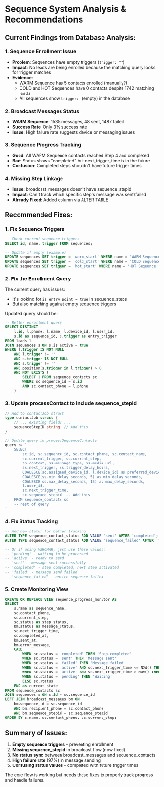 # Sequence System Analysis & Recommendations

## Current Findings from Database Analysis:

### 1. **Sequence Enrollment Issue**
- **Problem**: Sequences have empty triggers (`trigger: ""`)
- **Impact**: No leads are being enrolled because the matching query looks for trigger matches
- **Evidence**: 
  - WARM Sequence has 5 contacts enrolled (manually?)
  - COLD and HOT Sequences have 0 contacts despite 1742 matching leads
  - All sequences show `trigger: ` (empty) in the database

### 2. **Broadcast Messages Status**
- **WARM Sequence**: 1535 messages, 48 sent, 1487 failed
- **Success Rate**: Only 3% success rate
- **Issue**: High failure rate suggests device or messaging issues

### 3. **Sequence Progress Tracking**
- **Good**: All WARM Sequence contacts reached Step 4 and completed
- **Bad**: Status shows "completed" but next_trigger_time is in the future
- **Confusion**: Completed steps shouldn't have future trigger times

### 4. **Missing Step Linkage**
- **Issue**: broadcast_messages doesn't have sequence_stepid
- **Impact**: Can't track which specific step's message was sent/failed
- **Already Fixed**: Added column via ALTER TABLE

## Recommended Fixes:

### 1. **Fix Sequence Triggers**
```sql
-- Check current sequence triggers
SELECT id, name, trigger FROM sequences;

-- Update if empty (example)
UPDATE sequences SET trigger = 'warm_start' WHERE name = 'WARM Sequence';
UPDATE sequences SET trigger = 'cold_start' WHERE name = 'COLD Sequence';
UPDATE sequences SET trigger = 'hot_start' WHERE name = 'HOT Seqeunce';
```

### 2. **Fix the Enrollment Query**
The current query has issues:
- It's looking for `is_entry_point = true` in sequence_steps
- But also matching against empty sequence triggers

Updated query should be:
```sql
-- Better enrollment query
SELECT DISTINCT 
    l.id, l.phone, l.name, l.device_id, l.user_id, 
    s.id as sequence_id, s.trigger as entry_trigger
FROM leads l
JOIN sequences s ON s.is_active = true
WHERE l.trigger IS NOT NULL 
    AND l.trigger != ''
    AND s.trigger IS NOT NULL
    AND s.trigger != ''
    AND position(s.trigger in l.trigger) > 0
    AND NOT EXISTS (
        SELECT 1 FROM sequence_contacts sc
        WHERE sc.sequence_id = s.id 
        AND sc.contact_phone = l.phone
    )
```

### 3. **Update processContact to include sequence_stepid**
```go
// Add to contactJob struct
type contactJob struct {
    // ... existing fields ...
    sequenceStepID string  // Add this
}

// Update query in processSequenceContacts
query := `
    SELECT 
        sc.id, sc.sequence_id, sc.contact_phone, sc.contact_name,
        sc.current_trigger, sc.current_step,
        ss.content, ss.message_type, ss.media_url,
        ss.next_trigger, ss.trigger_delay_hours,
        COALESCE(sc.assigned_device_id, l.device_id) as preferred_device_id,
        COALESCE(ss.min_delay_seconds, 5) as min_delay_seconds,
        COALESCE(ss.max_delay_seconds, 15) as max_delay_seconds,
        l.user_id,
        sc.next_trigger_time,
        sc.sequence_stepid  -- Add this
    FROM sequence_contacts sc
    -- rest of query
`
```

### 4. **Fix Status Tracking**
```sql
-- Add new status for better tracking
ALTER TYPE sequence_contact_status ADD VALUE 'sent' AFTER 'completed';
ALTER TYPE sequence_contact_status ADD VALUE 'sequence_failed' AFTER 'failed';

-- Or if using VARCHAR, just use these values:
-- 'pending' - waiting to be processed
-- 'active' - ready to send
-- 'sent' - message sent successfully
-- 'completed' - step completed, next step activated
-- 'failed' - message send failed
-- 'sequence_failed' - entire sequence failed
```

### 5. **Create Monitoring View**
```sql
CREATE OR REPLACE VIEW sequence_progress_monitor AS
SELECT 
    s.name as sequence_name,
    sc.contact_phone,
    sc.current_step,
    sc.status as step_status,
    bm.status as message_status,
    sc.next_trigger_time,
    sc.completed_at,
    bm.sent_at,
    bm.error_message,
    CASE 
        WHEN sc.status = 'completed' THEN 'Step completed'
        WHEN sc.status = 'sent' THEN 'Message sent'
        WHEN sc.status = 'failed' THEN 'Message failed'
        WHEN sc.status = 'active' AND sc.next_trigger_time <= NOW() THEN 'Ready to send'
        WHEN sc.status = 'active' AND sc.next_trigger_time > NOW() THEN 'Scheduled'
        WHEN sc.status = 'pending' THEN 'Waiting'
        ELSE sc.status
    END as current_state
FROM sequence_contacts sc
JOIN sequences s ON s.id = sc.sequence_id
LEFT JOIN broadcast_messages bm ON 
    bm.sequence_id = sc.sequence_id 
    AND bm.recipient_phone = sc.contact_phone
    AND bm.sequence_stepid = sc.sequence_stepid
ORDER BY s.name, sc.contact_phone, sc.current_step;
```

## Summary of Issues:

1. **Empty sequence triggers** - preventing enrollment
2. **Missing sequence_stepid** in broadcast flow (now fixed)
3. **No status sync** between broadcast_messages and sequence_contacts
4. **High failure rate** (97%) in message sending
5. **Confusing status values** - completed with future trigger times

The core flow is working but needs these fixes to properly track progress and handle failures.
